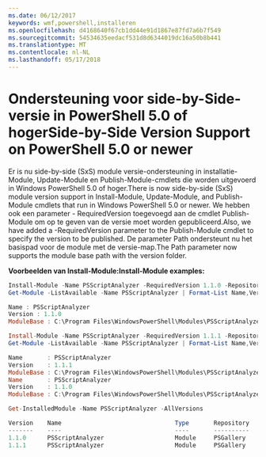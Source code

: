 ```yaml
---
ms.date: 06/12/2017
keywords: wmf,powershell,installeren
ms.openlocfilehash: d4168640f67cb1dd44e91d1867e87fd7a6b7f549
ms.sourcegitcommit: 54534635eedacf531d8d6344019dc16a50b8b441
ms.translationtype: MT
ms.contentlocale: nl-NL
ms.lasthandoff: 05/17/2018
---
```

# <a name="side-by-side-version-support-on-powershell-50-or-newer"></a><span data-ttu-id="e5ff5-102">Ondersteuning voor side-by-Side-versie in PowerShell 5.0 of hoger</span><span class="sxs-lookup"><span data-stu-id="e5ff5-102">Side-by-Side Version Support on PowerShell 5.0 or newer</span></span>

<span data-ttu-id="e5ff5-103">Er is nu side-by-side (SxS) module versie-ondersteuning in installatie-Module, Update-Module en Publish-Module-cmdlets die worden uitgevoerd in Windows PowerShell 5.0 of hoger.</span><span class="sxs-lookup"><span data-stu-id="e5ff5-103">There is now side-by-side (SxS) module version support in Install-Module, Update-Module, and Publish-Module cmdlets that run in Windows PowerShell 5.0 or newer.</span></span>
<span data-ttu-id="e5ff5-104">We hebben ook een parameter - RequiredVersion toegevoegd aan de cmdlet Publish-Module om op te geven van de versie moet worden gepubliceerd.</span><span class="sxs-lookup"><span data-stu-id="e5ff5-104">Also, we have added a -RequiredVersion parameter to the Publish-Module cmdlet to specify the version to be published.</span></span> <span data-ttu-id="e5ff5-105">De parameter Path ondersteunt nu het basispad voor de module met de versie-map.</span><span class="sxs-lookup"><span data-stu-id="e5ff5-105">The Path parameter now supports the module base path with the version folder.</span></span>

<span data-ttu-id="e5ff5-106">**Voorbeelden van Install-Module:**</span><span class="sxs-lookup"><span data-stu-id="e5ff5-106">**Install-Module examples:**</span></span>
```powershell
Install-Module -Name PSScriptAnalyzer -RequiredVersion 1.1.0 -Repository PSGallery
Get-Module -ListAvailable -Name PSScriptAnalyzer | Format-List Name,Version,ModuleBase

Name : PSScriptAnalyzer
Version : 1.1.0
ModuleBase : C:\Program Files\WindowsPowerShell\Modules\PSScriptAnalyzer\1.1.0

Install-Module -Name PSScriptAnalyzer -RequiredVersion 1.1.1 -Repository PSGallery
Get-Module -ListAvailable -Name PSScriptAnalyzer | Format-List Name,Version,ModuleBase

Name       : PSScriptAnalyzer
Version    : 1.1.1
ModuleBase : C:\Program Files\WindowsPowerShell\Modules\PSScriptAnalyzer\1.1.1
Name       : PSScriptAnalyzer
Version    : 1.1.0
ModuleBase : C:\Program Files\WindowsPowerShell\Modules\PSScriptAnalyzer\1.1.0

Get-InstalledModule -Name PSScriptAnalyzer -AllVersions

Version    Name                                Type       Repository           Description
-------    ----                                ----       ----------           -----------
1.1.0      PSScriptAnalyzer                    Module     PSGallery            PSScriptAnalyzer provides script analysis...
1.1.1      PSScriptAnalyzer                    Module     PSGallery            PSScriptAnalyzer provides script analysis...
```
